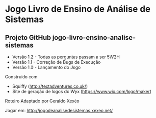 # Jogo Livro de Ensino de Análise de Sistemas
## Projeto GitHub jogo-livro-ensino-analise-sistemas

* Versão 1.2 - Todas as perguntas passam a ser 5W2H
* Versão 1.1 - Correção de Bugs de Execução
* Versão 1.0 - Lançamento do Jogo

Construído com 
* Squiffy (http://textadventures.co.uk/)
* Site de geração de logos do Wyx (https://www.wix.com/logo/maker)

Roteiro Adaptado por Geraldo Xexéo

Jogar em: http://jogodeanalisedesistemas.xexeo.net/

